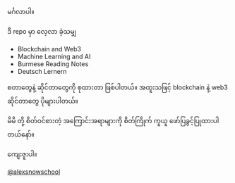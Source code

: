 မင်္ဂလာပါ။

ဒီ repo မှာ လေ့လာ ခဲ့သမျှ
*  Blockchain and Web3
*  Machine Learning and AI
*  Burmese Reading Notes
*  Deutsch Lernern 

စတာတွေနဲ့ ဆိုင်တာတွေကို စုထားတာ ဖြစ်ပါတယ်။ အထူးသဖြင့် blockchain နဲ့ web3 ဆိုင်တာတွေ ပိုများပါတယ်။

မိမိ တို့ စိတ်ဝင်စားတဲ့ အကြောင်းအရာများကို စိတ်ကြိုက် ကူယူ ဖော်ပြခွင့်ပြုထားပါတယ်နော်။

ကျေးဇူးပါ။

[@alexsnowschool](https://alexsnowschool.org/)